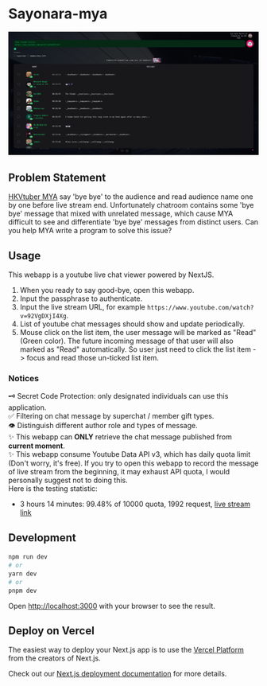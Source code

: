 # Sayonara-mya

![Alt text](./docs/preview.png)

## Problem Statement

[HKVtuber MYA](https://www.youtube.com/@mya.) say 'bye bye' to the audience and read audience name one by one before live stream end. Unfortunately chatroom contains some 'bye bye' message that mixed with unrelated message, which cause MYA difficult to see and differentiate 'bye bye' messages from distinct users. Can you help MYA write a program to solve this issue?

## Usage

This webapp is a youtube live chat viewer powered by NextJS.

1. When you ready to say good-bye, open this webapp.
2. Input the passphrase to authenticate.
3. Input the live stream URL, for example `https://www.youtube.com/watch?v=92VgDXjI4Xg`.
4. List of youtube chat messages should show and update periodically.
5. Mouse click on the list item, the user message will be marked as "Read" (Green color). The future incoming message of that user will also marked as "Read" automatically. So user just need to click the list item -> focus and read those un-ticked list item.

### Notices

🗝️ Secret Code Protection: only designated individuals can use this application.  
✅ Filtering on chat message by superchat / member gift types.  
👁️ Distinguish different author role and types of message.  
✨ This webapp can **ONLY** retrieve the chat message published from **current moment**.  
✨ This webapp consume Youtube Data API v3, which has daily quota limit (Don't worry, it's free). If you try to open this webapp to record the message of live stream from the beginning, it may exhaust API quota, I would personally suggest not to doing this.  
Here is the testing statistic:

- 3 hours 14 minutes: 99.48% of 10000 quota, 1992 request, [live stream link](https://www.youtube.com/watch?v=X4JywMi7_Nw)

## Development

```bash
npm run dev
# or
yarn dev
# or
pnpm dev
```

Open [http://localhost:3000](http://localhost:3000) with your browser to see the result.

## Deploy on Vercel

The easiest way to deploy your Next.js app is to use the [Vercel Platform](https://vercel.com/new?utm_medium=default-template&filter=next.js&utm_source=create-next-app&utm_campaign=create-next-app-readme) from the creators of Next.js.

Check out our [Next.js deployment documentation](https://nextjs.org/docs/deployment) for more details.
